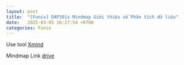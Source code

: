 ```yaml
---
layout: post
title:  "[Funix] DAP301x Mindmap Giới thiệu về Phân tích dữ liệu"
date:   2025-03-05 16:27:54 +0700
categories: Funix
---
```


Use tool [Xmind](https://xmind.app/)

Mindmap Link [drive](https://1drv.ms/u/c/e953ddf9a4ee80b0/EbCA7qT53VMggOkisgEAAAABTkef3hfNHyvmAPJRlQpl5w)
